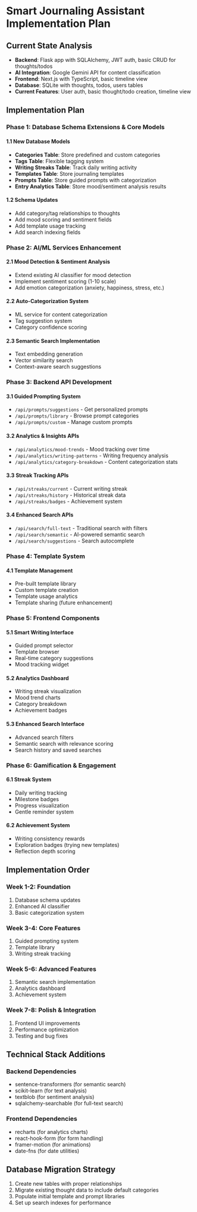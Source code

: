 # Smart Journaling Assistant Implementation Plan

## Current State Analysis
- **Backend**: Flask app with SQLAlchemy, JWT auth, basic CRUD for thoughts/todos
- **AI Integration**: Google Gemini API for content classification
- **Frontend**: Next.js with TypeScript, basic timeline view
- **Database**: SQLite with thoughts, todos, users tables
- **Current Features**: User auth, basic thought/todo creation, timeline view

## Implementation Plan

### Phase 1: Database Schema Extensions & Core Models

#### 1.1 New Database Models
- **Categories Table**: Store predefined and custom categories
- **Tags Table**: Flexible tagging system
- **Writing Streaks Table**: Track daily writing activity
- **Templates Table**: Store journaling templates
- **Prompts Table**: Store guided prompts with categorization
- **Entry Analytics Table**: Store mood/sentiment analysis results

#### 1.2 Schema Updates
- Add category/tag relationships to thoughts
- Add mood scoring and sentiment fields
- Add template usage tracking
- Add search indexing fields

### Phase 2: AI/ML Services Enhancement

#### 2.1 Mood Detection & Sentiment Analysis
- Extend existing AI classifier for mood detection
- Implement sentiment scoring (1-10 scale)
- Add emotion categorization (anxiety, happiness, stress, etc.)

#### 2.2 Auto-Categorization System
- ML service for content categorization
- Tag suggestion system
- Category confidence scoring

#### 2.3 Semantic Search Implementation
- Text embedding generation
- Vector similarity search
- Context-aware search suggestions

### Phase 3: Backend API Development

#### 3.1 Guided Prompting System
- `/api/prompts/suggestions` - Get personalized prompts
- `/api/prompts/library` - Browse prompt categories
- `/api/prompts/custom` - Manage custom prompts

#### 3.2 Analytics & Insights APIs
- `/api/analytics/mood-trends` - Mood tracking over time
- `/api/analytics/writing-patterns` - Writing frequency analysis
- `/api/analytics/category-breakdown` - Content categorization stats

#### 3.3 Streak Tracking APIs
- `/api/streaks/current` - Current writing streak
- `/api/streaks/history` - Historical streak data
- `/api/streaks/badges` - Achievement system

#### 3.4 Enhanced Search APIs
- `/api/search/full-text` - Traditional search with filters
- `/api/search/semantic` - AI-powered semantic search
- `/api/search/suggestions` - Search autocomplete

### Phase 4: Template System

#### 4.1 Template Management
- Pre-built template library
- Custom template creation
- Template usage analytics
- Template sharing (future enhancement)

### Phase 5: Frontend Components

#### 5.1 Smart Writing Interface
- Guided prompt selector
- Template browser
- Real-time category suggestions
- Mood tracking widget

#### 5.2 Analytics Dashboard
- Writing streak visualization
- Mood trend charts
- Category breakdown
- Achievement badges

#### 5.3 Enhanced Search Interface
- Advanced search filters
- Semantic search with relevance scoring
- Search history and saved searches

### Phase 6: Gamification & Engagement

#### 6.1 Streak System
- Daily writing tracking
- Milestone badges
- Progress visualization
- Gentle reminder system

#### 6.2 Achievement System
- Writing consistency rewards
- Exploration badges (trying new templates)
- Reflection depth scoring

## Implementation Order

### Week 1-2: Foundation
1. Database schema updates
2. Enhanced AI classifier
3. Basic categorization system

### Week 3-4: Core Features
1. Guided prompting system
2. Template library
3. Writing streak tracking

### Week 5-6: Advanced Features
1. Semantic search implementation
2. Analytics dashboard
3. Achievement system

### Week 7-8: Polish & Integration
1. Frontend UI improvements
2. Performance optimization
3. Testing and bug fixes

## Technical Stack Additions

### Backend Dependencies
- sentence-transformers (for semantic search)
- scikit-learn (for text analysis)
- textblob (for sentiment analysis)
- sqlalchemy-searchable (for full-text search)

### Frontend Dependencies
- recharts (for analytics charts)
- react-hook-form (for form handling)
- framer-motion (for animations)
- date-fns (for date utilities)

## Database Migration Strategy
1. Create new tables with proper relationships
2. Migrate existing thought data to include default categories
3. Populate initial template and prompt libraries
4. Set up search indexes for performance
